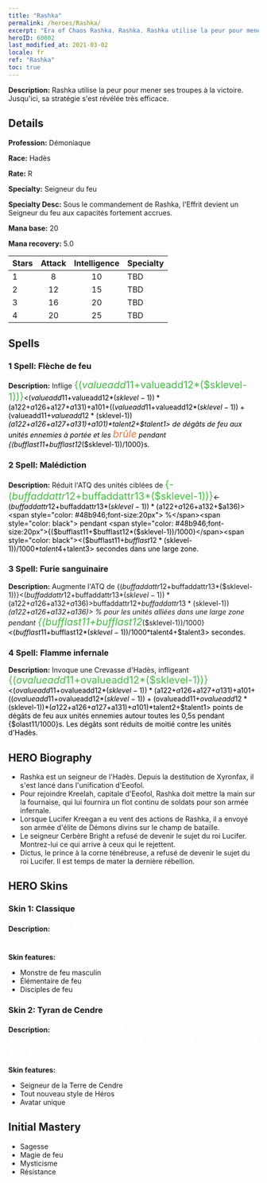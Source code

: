 ```yaml
---
title: "Rashka"
permalink: /heroes/Rashka/
excerpt: "Era of Chaos Rashka. Rashka. Rashka utilise la peur pour mener ses troupes à la victoire. Jusqu'ici, sa stratégie s'est révélée très efficace."
heroID: 60802
last_modified_at: 2021-03-02
locale: fr
ref: "Rashka"
toc: true
---
```

 **Description:** Rashka utilise la peur pour mener ses troupes à la victoire. Jusqu'ici, sa stratégie s'est révélée très efficace.
## Details
 **Profession:** Démoniaque

 **Race:** Hadès

 **Rate:** R

 **Specialty:** Seigneur du feu

 **Specialty Desc:** Sous le commandement de Rashka, l'Effrit devient un Seigneur du feu aux capacités fortement accrues.

 **Mana base:** 20

 **Mana recovery:** 5.0


  | Stars   |     Attack     |  Intelligence  |      Specialty     |
  |---------|:---------------:|:---------------:|--------------------|
  |    1    | 8 | 10 | TBD |
  |    2    | 12 | 15 | TBD |
  |    3    | 16 | 20 | TBD |
  |    4    | 20 | 25 | TBD |

## Spells
### 1 Spell: Flèche de feu
 **Description:** Inflige <span style="color: #48b946;font-size:20px">{($valueadd11+$valueadd12*($sklevel-1))}</span><span style="color: black"><($valueadd11+$valueadd12*($sklevel-1))*($a122+$a126+$a127+$a131)+$a101+(($valueadd11+$valueadd12*($sklevel-1))+($valueadd11+$valueadd12*($sklevel-1))*($a122+$a126+$a127+$a131)+$a101)*$talent2+$talent1> de dégâts de feu aux unités ennemies à portée et les <span style="color: #e07c44;font-size:20px">brûle</span><span style="color: black"> pendant {($bufflast11+$bufflast12*($sklevel-1))/1000}s.

### 2 Spell: Malédiction
 **Description:** Réduit l'ATQ des unités ciblées de <span style="color: #48b946;font-size:20px">{-($buffaddattr12+$buffaddattr13*($sklevel-1))}</span><span style="color: black"><-($buffaddattr12+$buffaddattr13*($sklevel-1))*($a122+$a126+$a132+$a136)><span style="color: #48b946;font-size:20px"> %</span><span style="color: black"> pendant <span style="color: #48b946;font-size:20px">{($bufflast11+$bufflast12*($sklevel-1))/1000}</span><span style="color: black"><($bufflast11+$bufflast12*($sklevel-1))/1000*$talent4+$talent3> secondes dans une large zone.

### 3 Spell: Furie sanguinaire
 **Description:** Augmente l'ATQ de {($buffaddattr12+$buffaddattr13*($sklevel-1))}<($buffaddattr12+$buffaddattr13*($sklevel-1))*($a122+$a126+$a132+$a136)> % et le drain de vie de {($buffaddattr22+$buffaddattr23*($sklevel-1))}<($buffaddattr12+$buffaddattr13*($sklevel-1))*($a122+$a126+$a132+$a136)> % pour les unités alliées dans une large zone pendant <span style="color: #48b946;font-size:20px">{($bufflast11+$bufflast12*($sklevel-1))/1000}</span><span style="color: black"><($bufflast11+$bufflast12*($sklevel-1))/1000*$talent4+$talent3> secondes.

### 4 Spell: Flamme infernale
 **Description:** Invoque une Crevasse d'Hadès, infligeant <span style="color: #48b946;font-size:20px">{($ovalueadd11+$ovalueadd12*($sklevel-1))}</span><span style="color: black"><($ovalueadd11+$ovalueadd12*($sklevel-1))*($a122+$a126+$a127+$a131)+$a101+(($ovalueadd11+$ovalueadd12*($sklevel-1))+($ovalueadd11+$ovalueadd12*($sklevel-1))*($a122+$a126+$a127+$a131)+$a101)*$talent2+$talent1> points de dégâts de feu aux unités ennemies autour toutes les 0,5s pendant {$olast11/1000}s. Les dégâts sont réduits de moitié contre les unités d'Hadès.


## HERO Biography
   - Rashka est un seigneur de l'Hadès. Depuis la destitution de Xyronfax, il s'est lancé dans l'unification d'Eeofol.
   - Pour rejoindre Kreelah, capitale d'Eeofol, Rashka doit mettre la main sur la fournaise, qui lui fournira un flot continu de soldats pour son armée infernale.
   - Lorsque Lucifer Kreegan a eu vent des actions de Rashka, il a envoyé son armée d'élite de Démons divins sur le champ de bataille.
   - Le seigneur Cerbère Bright a refusé de devenir le sujet du roi Lucifer. Montrez-lui ce qui arrive à ceux qui le rejettent.
   - Dictus, le prince à la corne ténébreuse, a refusé de devenir le sujet du roi Lucifer. Il est temps de mater la dernière rébellion.

## HERO Skins
### Skin 1: **Classique**

 **Description:** <span style="color: #ffffff;font-size:20px">Ces flammes m'ont ouvert la voie de la victoire. </span>

 **Skin features:** 

   - Monstre de feu masculin
   - Élémentaire de feu
   - Disciples de feu

### Skin 2: **Tyran de Cendre**

 **Description:** <span style="color: #ffffff;font-size:20px">Rashka a régné d'une main de fer sur la Terre de Cendre, le nom qu'il a donné à Erathia après son déclin. </span>

 **Skin features:** 

   - Seigneur de la Terre de Cendre
   - Tout nouveau style de Héros
   - Avatar unique


## Initial Mastery
   - Sagesse
   - Magie de feu
   - Mysticisme
   - Résistance
